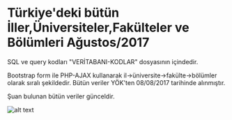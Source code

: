  # Türkiye'deki bütün İller,Üniversiteler,Fakülteler ve Bölümleri Ağustos/2017

SQL ve query kodları "VERİTABANI-KODLAR" dosyasının içindedir.

Bootstrap form ile PHP-AJAX kullanarak il->üniversite->fakülte->bölümler olarak sıralı şekildedir.
Bütün veriler YÖK'ten 08/08/2017 tarihinde alınmıştır.

Şuan bulunan bütün veriler günceldir.

![alt text](https://i.hizliresim.com/Akdaaz.png)

